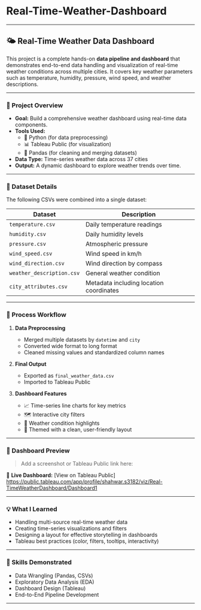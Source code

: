 # Real-Time-Weather-Dashboard

---

## 🌤️ Real-Time Weather Data Dashboard

This project is a complete hands-on **data pipeline and dashboard** that demonstrates end-to-end data handling and visualization of real-time weather conditions across multiple cities. It covers key weather parameters such as temperature, humidity, pressure, wind speed, and weather descriptions.

---

### 📌 Project Overview

- **Goal:** Build a comprehensive weather dashboard using real-time data components.
- **Tools Used:**
  - 🐍 Python (for data preprocessing)
  - 📊 Tableau Public (for visualization)
  - 🧹 Pandas (for cleaning and merging datasets)
- **Data Type:** Time-series weather data across 37 cities
- **Output:** A dynamic dashboard to explore weather trends over time.

---

### 📁 Dataset Details

The following CSVs were combined into a single dataset:

| Dataset | Description |
|--------|-------------|
| `temperature.csv` | Daily temperature readings |
| `humidity.csv` | Daily humidity levels |
| `pressure.csv` | Atmospheric pressure |
| `wind_speed.csv` | Wind speed in km/h |
| `wind_direction.csv` | Wind direction by compass |
| `weather_description.csv` | General weather condition |
| `city_attributes.csv` | Metadata including location coordinates |

---

### 🔧 Process Workflow

1. **Data Preprocessing**
   - Merged multiple datasets by `datetime` and `city`
   - Converted wide format to long format
   - Cleaned missing values and standardized column names

2. **Final Output**
   - Exported as `final_weather_data.csv`
   - Imported to Tableau Public

3. **Dashboard Features**
   - 📈 Time-series line charts for key metrics
   - 🗺️ Interactive city filters
   - 🧭 Weather condition highlights
   - 🎨 Themed with a clean, user-friendly layout

---

### 📸 Dashboard Preview

> Add a screenshot or Tableau Public link here:

📍 **Live Dashboard:** [View on Tableau Public] https://public.tableau.com/app/profile/shahwar.s3182/viz/Real-TimeWeatherDashboard/Dashboard1

---

### 💡 What I Learned

- Handling multi-source real-time weather data
- Creating time-series visualizations and filters
- Designing a layout for effective storytelling in dashboards
- Tableau best practices (color, filters, tooltips, interactivity)

---

### 🚀 Skills Demonstrated

- Data Wrangling (Pandas, CSVs)
- Exploratory Data Analysis (EDA)
- Dashboard Design (Tableau)
- End-to-End Pipeline Development

---

